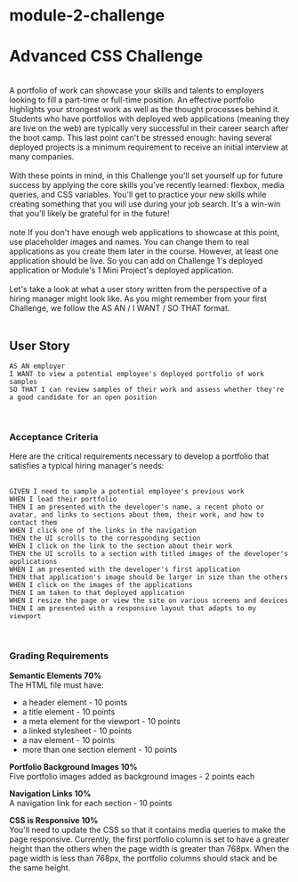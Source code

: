 # module-2-challenge

# Advanced CSS Challenge
<br />
A portfolio of work can showcase your skills and talents to employers looking to fill a part-time or full-time position. An effective portfolio highlights your strongest work as well as the thought processes behind it. Students who have portfolios with deployed web applications (meaning they are live on the web) are typically very successful in their career search after the boot camp. This last point can't be stressed enough: having several deployed projects is a minimum requirement to receive an initial interview at many companies.<br />

<br />
With these points in mind, in this Challenge you'll set yourself up for future success by applying the core skills you've recently learned: flexbox, media queries, and CSS variables. You'll get to practice your new skills while creating something that you will use during your job search. It's a win-win that you'll likely be grateful for in the future!<br />
<br />
note
If you don't have enough web applications to showcase at this point, use placeholder images and names. You can change them to real applications as you create them later in the course. However, at least one application should be live. So you can add on Challenge 1's deployed application or Module's 1 Mini Project's deployed application.<br />
<br />
Let's take a look at what a user story written from the perspective of a hiring manager might look like. As you might remember from your first Challenge, we follow the AS AN / I WANT / SO THAT format.<br />
<br />

## User Story

```
AS AN employer 
I WANT to view a potential employee's deployed portfolio of work samples
SO THAT I can review samples of their work and assess whether they're a good candidate for an open position
```

<br />

### Acceptance Criteria
Here are the critical requirements necessary to develop a portfolio that satisfies a typical hiring manager's needs: <br />
<br />

```
GIVEN I need to sample a potential employee's previous work
WHEN I load their portfolio
THEN I am presented with the developer's name, a recent photo or avatar, and links to sections about them, their work, and how to contact them
WHEN I click one of the links in the navigation
THEN the UI scrolls to the corresponding section
WHEN I click on the link to the section about their work
THEN the UI scrolls to a section with titled images of the developer's applications
WHEN I am presented with the developer's first application
THEN that application's image should be larger in size than the others
WHEN I click on the images of the applications
THEN I am taken to that deployed application
WHEN I resize the page or view the site on various screens and devices
THEN I am presented with a responsive layout that adapts to my viewport
```

<br />

### Grading Requirements

**Semantic Elements 70%**
<br />
The HTML file must have:<br />
* a header element - 10 points<br />
* a title element - 10 points<br />
* a meta element for the viewport - 10 points<br />
* a linked stylesheet - 10 points<br />
* a nav element - 10 points<br />
* more than one section element - 10 points<br />

**Portfolio Background Images 10%** <br />
Five portfolio images added as background images - 2 points each<br />

**Navigation Links 10%** <br />
A navigation link for each section - 10 points<br />

**CSS is Responsive 10%**<br />
You'll need to update the CSS so that it contains media queries to make the page responsive. Currently, the first portfolio column is set to have a greater height than the others when the page width is greater than 768px. When the page width is less than 768px, the portfolio columns should stack and be the same height.
